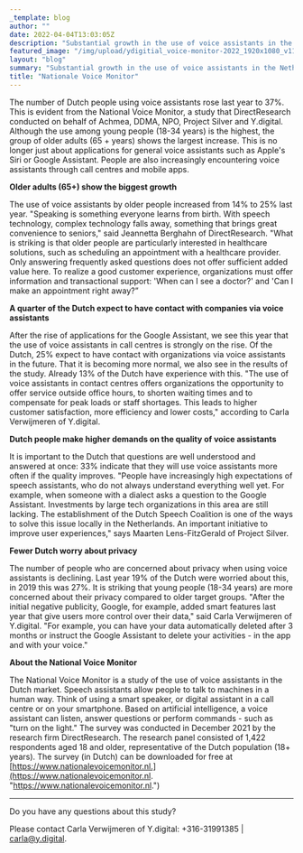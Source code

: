 ```yaml
---
_template: blog
author: ""
date: 2022-04-04T13:03:05Z
description: "Substantial growth in the use of voice assistants in the Netherlands - biggest increase among people over 65. "
featured_image: "/img/upload/ydigitial_voice-monitor-2022_1920x1080_v11-01.png"
layout: "blog"
summary: "Substantial growth in the use of voice assistants in the Netherlands - biggest increase among people over 65. "
title: "Nationale Voice Monitor"
---
```


The number of Dutch people using voice assistants rose last year to 37%. This is evident from the National Voice Monitor, a study that DirectResearch conducted on behalf of Achmea, DDMA, NPO, Project Silver and Y.digital. Although the use among young people (18-34 years) is the highest, the group of older adults (65 + years) shows the largest increase. This is no longer just about applications for general voice assistants such as Apple's Siri or Google Assistant. People are also increasingly encountering voice assistants through call centres and mobile apps.

**Older adults (65+) show the biggest growth**

The use of voice assistants by older people increased from 14% to 25% last year. "Speaking is something everyone learns from birth. With speech technology, complex technology falls away, something that brings great convenience to seniors," said Jeannetta Berghahn of DirectResearch. "What is striking is that older people are particularly interested in healthcare solutions, such as scheduling an appointment with a healthcare provider. Only answering frequently asked questions does not offer sufficient added value here. To realize a good customer experience, organizations must offer information and transactional support: 'When can I see a doctor?' and 'Can I make an appointment right away?”

**A quarter of the Dutch expect to have contact with companies via voice assistants**

After the rise of applications for the Google Assistant, we see this year that the use of voice assistants in call centres is strongly on the rise. Of the Dutch, 25% expect to have contact with organizations via voice assistants in the future. That it is becoming more normal, we also see in the results of the study. Already 13% of the Dutch have experience with this. "The use of voice assistants in contact centres offers organizations the opportunity to offer service outside office hours, to shorten waiting times and to compensate for peak loads or staff shortages. This leads to higher customer satisfaction, more efficiency and lower costs," according to Carla Verwijmeren of Y.digital.

**Dutch people make higher demands on the quality of voice assistants**

It is important to the Dutch that questions are well understood and answered at once: 33% indicate that they will use voice assistants more often if the quality improves. "People have increasingly high expectations of speech assistants, who do not always understand everything well yet. For example, when someone with a dialect asks a question to the Google Assistant. Investments by large tech organizations in this area are still lacking. The establishment of the Dutch Speech Coalition is one of the ways to solve this issue locally in the Netherlands. An important initiative to improve user experiences," says Maarten Lens-FitzGerald of Project Silver.

**Fewer Dutch worry about privacy**

The number of people who are concerned about privacy when using voice assistants is declining. Last year 19% of the Dutch were worried about this, in 2019 this was 27%. It is striking that young people (18-34 years) are more concerned about their privacy compared to older target groups. "After the initial negative publicity, Google, for example, added smart features last year that give users more control over their data," said Carla Verwijmeren of Y.digital. "For example, you can have your data automatically deleted after 3 months or instruct the Google Assistant to delete your activities - in the app and with your voice."

**About the National Voice Monitor**

The National Voice Monitor is a study of the use of voice assistants in the Dutch market. Speech assistants allow people to talk to machines in a human way. Think of using a smart speaker, or digital assistant in a call centre or on your smartphone. Based on artificial intelligence, a voice assistant can listen, answer questions or perform commands - such as "turn on the light." The survey was conducted in December 2021 by the research firm DirectResearch. The research panel consisted of 1,422 respondents aged 18 and older, representative of the Dutch population (18+ years). The survey (in Dutch) can be downloaded for free at [https://www.nationalevoicemonitor.nl.](https://www.nationalevoicemonitor.nl. "https://www.nationalevoicemonitor.nl.")

______________________________________________________________________________

Do you have any questions about this study?

Please contact Carla Verwijmeren of Y.digital: +316-31991385 | carla@y.digital.
